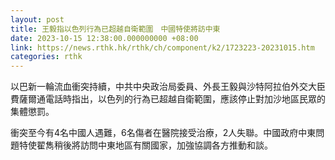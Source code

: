 ```yaml
---
layout: post
title: 王毅指以色列行為已超越自衛範圍　中國特使將訪中東
date: 2023-10-15 12:38:00.000000000 +08:00
link: https://news.rthk.hk/rthk/ch/component/k2/1723223-20231015.htm
categories: rthk
---
```


以巴新一輪流血衝突持續，中共中央政治局委員、外長王毅與沙特阿拉伯外交大臣費薩爾通電話時指出，以色列的行為已超越自衛範圍，應該停止對加沙地區民眾的集體懲罰。

衝突至今有4名中國人遇難，6名傷者在醫院接受治療，2人失聯。中國政府中東問題特使翟雋稍後將訪問中東地區有關國家，加強協調各方推動和談。

